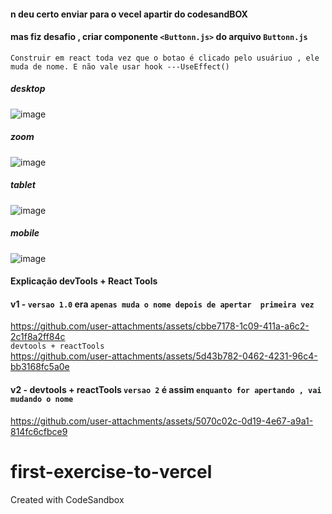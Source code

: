 #### n deu certo enviar para o vecel apartir do codesandBOX
#### mas fiz desafio , criar componente `<Buttonn.js>` do arquivo `Buttonn.js`

```Construir em react toda vez que o botao é clicado pelo usuáriuo , ele muda de nome. E não vale usar hook ---UseEffect()```

##### *desktop*</br>
![image](https://github.com/user-attachments/assets/3b776497-527e-4c65-bf5b-1814197f2036)

##### *zoom*</br>
![image](https://github.com/user-attachments/assets/9e67cfa2-0035-4429-8bb4-c05946ae0aaa)

##### *tablet* </br>
![image](https://github.com/user-attachments/assets/11e174e9-22ba-4d3c-ab46-68c8825e53fe)

##### *mobile*</br>
![image](https://github.com/user-attachments/assets/ad30aa8a-a287-4034-8e3a-2b72823a9147)

#### Explicação devTools + React Tools
#### v1 - `versao 1.0` era `apenas muda o nome depois de apertar  primeira vez`
https://github.com/user-attachments/assets/cbbe7178-1c09-411a-a6c2-2c1f8a2ff84c</br>
`devtools + reactTools`</br>
https://github.com/user-attachments/assets/5d43b782-0462-4231-96c4-bb3168fc5a0e

#### v2 - devtools + reactTools `versao 2` é assim `enquanto for apertando , vai mudando o nome`
https://github.com/user-attachments/assets/5070c02c-0d19-4e67-a9a1-814fc6cfbce9



# first-exercise-to-vercel
Created with CodeSandbox
